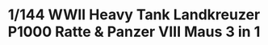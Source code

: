 ---
layout: product
title: "1/144 WWII Heavy Tank Landkreuzer P1000 Ratte & Panzer VIII Maus  3 in 1"
price: "4900" 
desc: "Maketa"
img_path: "/assets/img/TAKO3001.jpg"
brand: "N/A"
available: false
special_offer: false
new: false
soon: false
cat: "010000"
subcat: "010200"
subsubcat: "0N/A"
sifra: "TAKO3001"
---